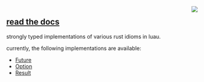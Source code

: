 
<img align="right" src="https://rusty-luau.devcomp.xyz/logo.png" />

## [read the docs](https://rusty-luau.devcomp.xyz/)

strongly typed implementations of various rust idioms in luau. 

currently, the following implementations are available:
- [Future](https://rusty-luau.devcomp.xyz/api/Future)
- [Option](https://rusty-luau.devcomp.xyz/api/Option)
- [Result](https://rusty-luau.devcomp.xyz/api/Result)
